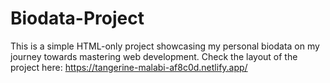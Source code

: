 # Biodata-Project
This is a simple HTML-only project showcasing my personal biodata on my journey towards mastering web development. Check the layout of the project here: https://tangerine-malabi-af8c0d.netlify.app/

